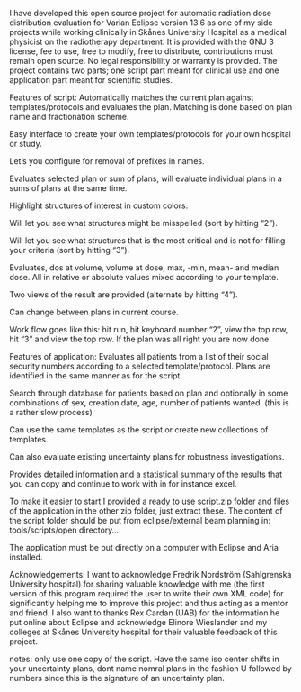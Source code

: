 I have developed this open source project for automatic radiation dose distribution evaluation for Varian Eclipse version 13.6 as one 
of my side projects while working clinically in Skånes University Hospital as a medical physicist on the radiotherapy department.
It is provided with the GNU 3 license, fee to use, free to modify, free to distribute, contributions must remain open source. 
No legal responsibility or warranty is provided. The project contains two parts; one script part meant for clinical use and one 
application part meant for scientific studies. 

Features of script:
Automatically matches the current plan against templates/protocols and evaluates the plan. Matching is done based on plan name 
and fractionation scheme.

Easy interface to create your own templates/protocols for your own hospital or study.

Let’s you configure for removal of prefixes in names.

Evaluates selected plan or sum of plans, will evaluate individual plans in a sums of plans at the same time.

Highlight structures of interest in custom colors.

Will let you see what structures might be misspelled (sort by hitting “2”).

Will let you see what structures that is the most critical and is not for filling your criteria (sort by hitting “3”).

Evaluates, dos at volume, volume at dose, max, -min, mean- and median dose. All in relative or absolute values mixed according
to your template.

Two views of the result are provided (alternate by hitting “4”).

Can change between plans in current course.

Work flow goes like this: hit run, hit keyboard number “2”, view the top row, hit “3” and view the top row. If the plan was all
right you are now done. 

Features of application:
Evaluates all patients from a list of their social security numbers according to a selected template/protocol. Plans are 
identified in the same manner as for the script.

Search through database for patients based on plan and optionally in some combinations of sex, creation date, age, number of 
patients wanted. (this is a rather slow process)

Can use the same templates as the script or create new collections of templates. 

Can also evaluate existing uncertainty plans for robustness investigations.

Provides detailed information and a statistical summary of the results that you can copy and continue to work with in for instance excel.

To make it easier to start I provided a ready to use script.zip folder and files of the application in the other zip folder,
just extract these. The content of the script folder should be put from eclipse/external beam planning in: tools/scripts/open directory…

The application must be put directly on a computer with Eclipse and Aria installed. 

Acknowledgements:
I want to acknowledge Fredrik Nordström (Sahlgrenska University hospital) for sharing valuable knowledge with me 
(the first version of this program required the user to write their own XML code) for significantly helping me to improve this project 
and thus acting as a mentor and friend. I also want to thanks Rex Cardan (UAB) for the information he put online about Eclipse and
acknowledge Elinore Wieslander and my colleges at Skånes University hospital for their valuable feedback of this project.

notes: only use one copy of the script. Have the same iso center shifts in your uncertainty plans, dont name nomral plans in the fashion U followed by numbers since this is the signature of an uncertainty plan.


